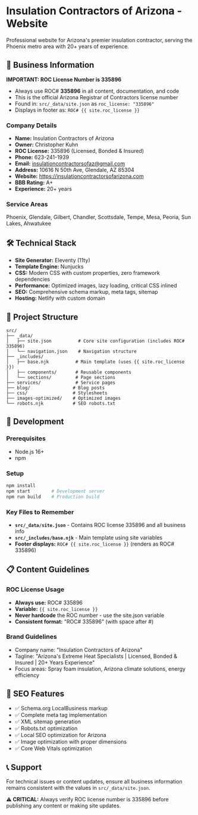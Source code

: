 # Insulation Contractors of Arizona - Website

Professional website for Arizona's premier insulation contractor, serving the Phoenix metro area with 20+ years of experience.

## 🏢 Business Information

**IMPORTANT: ROC License Number is 335896**
- Always use ROC# **335896** in all content, documentation, and code
- This is the official Arizona Registrar of Contractors license number
- Found in: `src/_data/site.json` as `roc_license: "335896"`
- Displays in footer as: `ROC# {{ site.roc_license }}`

### Company Details
- **Name:** Insulation Contractors of Arizona
- **Owner:** Christopher Kuhn
- **ROC License:** 335896 (Licensed, Bonded & Insured)
- **Phone:** 623-241-1939
- **Email:** insulationcontractorsofaz@gmail.com
- **Address:** 10616 N 50th Ave, Glendale, AZ 85304
- **Website:** https://insulationcontractorsofarizona.com
- **BBB Rating:** A+
- **Experience:** 20+ years

### Service Areas
Phoenix, Glendale, Gilbert, Chandler, Scottsdale, Tempe, Mesa, Peoria, Sun Lakes, Ahwatukee

## 🛠️ Technical Stack

- **Site Generator:** Eleventy (11ty)
- **Template Engine:** Nunjucks
- **CSS:** Modern CSS with custom properties, zero framework dependencies
- **Performance:** Optimized images, lazy loading, critical CSS inlined
- **SEO:** Comprehensive schema markup, meta tags, sitemap
- **Hosting:** Netlify with custom domain

## 📁 Project Structure

```
src/
├── _data/
│   ├── site.json          # Core site configuration (includes ROC# 335896)
│   └── navigation.json    # Navigation structure
├── _includes/
│   ├── base.njk          # Main template (uses {{ site.roc_license }})
│   ├── components/       # Reusable components
│   └── sections/         # Page sections
├── services/             # Service pages
├── blog/                # Blog posts
├── css/                 # Stylesheets
├── images-optimized/    # Optimized images
└── robots.njk           # SEO robots.txt
```

## 🚀 Development

### Prerequisites
- Node.js 16+
- npm

### Setup
```bash
npm install
npm start        # Development server
npm run build    # Production build
```

### Key Files to Remember
- **`src/_data/site.json`** - Contains ROC license 335896 and all business info
- **`src/_includes/base.njk`** - Main template using site variables
- **Footer displays:** `ROC# {{ site.roc_license }}` (renders as ROC# 335896)

## 📋 Content Guidelines

### ROC License Usage
- **Always use:** ROC# 335896
- **Variable:** `{{ site.roc_license }}`
- **Never hardcode** the ROC number - use the site.json variable
- **Consistent format:** "ROC# 335896" (with space after #)

### Brand Guidelines
- Company name: "Insulation Contractors of Arizona"
- Tagline: "Arizona's Extreme Heat Specialists | Licensed, Bonded & Insured | 20+ Years Experience"
- Focus areas: Spray foam insulation, Arizona climate solutions, energy efficiency

## 🔧 SEO Features

- ✅ Schema.org LocalBusiness markup
- ✅ Complete meta tag implementation
- ✅ XML sitemap generation
- ✅ Robots.txt optimization
- ✅ Local SEO optimization for Arizona
- ✅ Image optimization with proper dimensions
- ✅ Core Web Vitals optimization

## 📞 Support

For technical issues or content updates, ensure all business information remains consistent with the values in `src/_data/site.json`.

**⚠️ CRITICAL:** Always verify ROC license number is 335896 before publishing any content or making site updates.